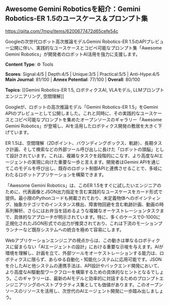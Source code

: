 ## Awesome Gemini Roboticsを紹介：Gemini Robotics-ER 1.5のユースケース＆プロンプト集

https://qiita.com/7mpy/items/6200677472d65cefe54c

Googleの次世代ロボット高次推論モデルGemini Robotics-ER 1.5のAPIプレビュー公開に伴い、実践的なユースケースとコピペ可能なプロンプト集「Awesome Gemini Robotics」が開発者のロボットAI活用を強力に支援します。

**Content Type**: ⚙️ Tools

**Scores**: Signal:4/5 | Depth:4/5 | Unique:3/5 | Practical:5/5 | Anti-Hype:4/5
**Main Journal**: 81/100 | **Annex Potential**: 77/100 | **Overall**: 80/100

**Topics**: [[Gemini Robotics-ER 1.5, ロボティクスAI, VLAモデル, LLMプロンプトエンジニアリング, 空間理解]]

Googleが、ロボットの高次推論モデル「Gemini Robotics-ER 1.5」をGemini APIのプレビューとして公開しました。これと同時に、その実践的なユースケースとコピペ可能なプロンプトを集めたオープンソースのギャラリー「Awesome Gemini Robotics」が登場し、AIを活用したロボティクス開発の敷居を大きく下げています。

ER 1.5は、空間理解（2Dポイント、バウンディングボックス、軌跡）、長期タスク計画、そして検索などの外部ツール呼び出しに長けた「ロボットの頭脳」として設計されています。これは、複雑なタスクを段階的にこなす、より高度なAIエージェントの実現に向けた重要な一歩と言えます。開発者はGemini APIを通じてこのモデルを呼び出し、既存のロボット制御APIと連携させることで、多岐にわたるロボットアプリケーションを構築できます。

「Awesome Gemini Robotics」は、このER 1.5をすぐに試したいエンジニアのために、代表画像とJSON出力指定を含む実践的なユースケースをカード形式で提供。最小限のPythonコードも掲載されており、未定義物体へのポインティング、抽象カテゴリでのインスタンス検出、障害物回避を含む軌跡計画、動画の時系列解析、さらにはお弁当を詰めるような複雑なオーケストレーションタスクまで、具体的なアプローチが明示されています。特に、多くのケースで0-1000に正規化されたJSON形式での出力が推奨されており、これは下流のモーションプランナーなど既存システムへの統合を極めて容易にします。

Webアプリケーションエンジニアの視点からは、この動きは単なるロボティクスに留まらない「AIエージェントの設計」における重要な示唆を与えます。AIが環境を理解し、計画を立て、外部ツールをオーケストレーションする能力は、ロボティクスに限らず、あらゆる自動化・知能化システムに応用可能です。JSONを介したAIと他システムの連携手法は、API設計やバックエンド開発において、より高度なAI駆動型ワークフローを構築するための具体的なヒントとなるでしょう。このギャラリーは、最新のAIモデルと効率的に対話するためのプロンプトエンジニアリングのベストプラクティス集としても価値があります。このオープンソースのリソースを活用し、次世代のAIエージェント開発に一歩踏み出しましょう。
